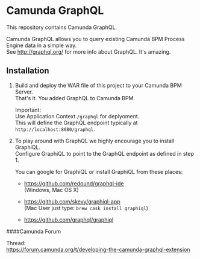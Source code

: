 Camunda GraphQL
===============

This repository contains Camunda GraphQL.

Camunda GraphQL allows you to query existing Camunda BPM Process Engine data in a simple way.<br> 
See http://graphql.org/ for more info about GraphQL. It's amazing. 


Installation
------------

1. Build and deploy the WAR file of this project to your Camunda BPM Server.<br>
   That's it. You added GraphQL to Camunda BPM. 

   Important: <br>
   Use Application Context `/graphql` for deplyoment.<br>
   This will define the GraphQL endpoint typically at  `http://localhost:8080/graphql`.
   
2. To play around with GraphQL we highly encourage you to install GraphiQL.<br>
   Configure GraphiQL to point to the GraphQL endpoint as defined in step 1. 

   You can google for GraphiQL or install GraphiQL from these places: <br>
   * https://github.com/redound/graphql-ide <br>
   (Windows, Mac OS X)
   * https://github.com/skevy/graphiql-app <br>
   (Mac User just type: `brew cask install graphiql`)<br>
   
   * https://github.com/graphql/graphiql
     

####Camunda Forum

Thread: <br> 
https://forum.camunda.org/t/developing-the-camunda-graphql-extension 
